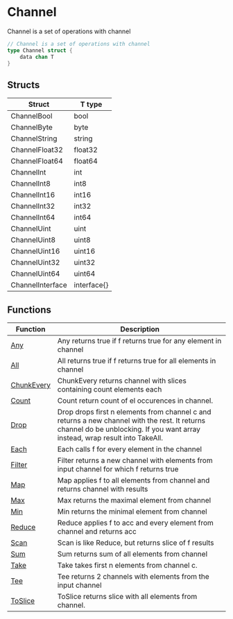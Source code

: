 # Channel

Channel is a set of operations with channel

```go
// Channel is a set of operations with channel
type Channel struct {
	data chan T
}
```

## Structs

| Struct | T type |
| ------ | ------ |
| ChannelBool | bool |
| ChannelByte | byte |
| ChannelString | string |
| ChannelFloat32 | float32 |
| ChannelFloat64 | float64 |
| ChannelInt | int |
| ChannelInt8 | int8 |
| ChannelInt16 | int16 |
| ChannelInt32 | int32 |
| ChannelInt64 | int64 |
| ChannelUint | uint |
| ChannelUint8 | uint8 |
| ChannelUint16 | uint16 |
| ChannelUint32 | uint32 |
| ChannelUint64 | uint64 |
| ChannelInterface | interface{} |

## Functions

| Function | Description |
| -------- | ----------- |
| [Any](./any.md) | Any returns true if f returns true for any element in channel |
| [All](./all.md) | All returns true if f returns true for all elements in channel |
| [ChunkEvery](./chunkevery.md) | ChunkEvery returns channel with slices containing count elements each |
| [Count](./count.md) | Count return count of el occurences in channel. |
| [Drop](./drop.md) | Drop drops first n elements from channel c and returns a new channel with the rest. It returns channel do be unblocking. If you want array instead, wrap result into TakeAll. |
| [Each](./each.md) | Each calls f for every element in the channel |
| [Filter](./filter.md) | Filter returns a new channel with elements from input channel for which f returns true |
| [Map](./map.md) | Map applies f to all elements from channel and returns channel with results |
| [Max](./max.md) | Max returns the maximal element from channel |
| [Min](./min.md) | Min returns the minimal element from channel |
| [Reduce](./reduce.md) | Reduce applies f to acc and every element from channel and returns acc |
| [Scan](./scan.md) | Scan is like Reduce, but returns slice of f results |
| [Sum](./sum.md) | Sum returns sum of all elements from channel |
| [Take](./take.md) | Take takes first n elements from channel c. |
| [Tee](./tee.md) | Tee returns 2 channels with elements from the input channel |
| [ToSlice](./toslice.md) | ToSlice returns slice with all elements from channel. |
